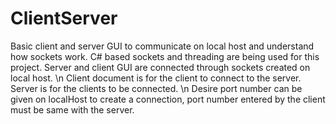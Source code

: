 # ClientServer
Basic client and server GUI to communicate on local host and understand how sockets work. C# based sockets and threading are being used for this project. Server and client GUI are connected through sockets created on local host. \n
Client document is for the client to connect to the server. Server is for the clients to be connected. \n
Desire port number can be given on localHost to create a connection, port number entered by the client must be same with the server.
